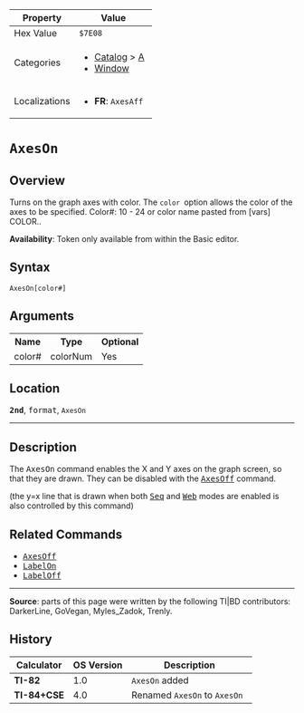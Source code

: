 | Property      | Value |
|---------------|-------|
| Hex Value     | `$7E08`|
| Categories    | <ul><li>[Catalog](<../categories/Catalog.md>) > [A](<../categories/Catalog.md#A>)</li><li>[Window](<../categories/Window.md>)</li></ul> |
| Localizations | <ul><li><b>FR</b>: `AxesAff `</li></ul> |

# `AxesOn `

## Overview
Turns on the graph axes with color. The `color `option allows the color of the axes to be specified.
Color#: 10 - 24 or color name pasted from [vars] COLOR..


<b>Availability</b>: Token only available from within the Basic editor.

## Syntax
`AxesOn[color#]`

## Arguments
<table>
<tr><th>Name</th><th>Type</th><th>Optional</th></tr>

<tr><td>color#</td><td>colorNum</td><td>Yes</td></tr>

</table>

## Location
<tt><kbd><b>2nd</b></kbd></tt>, <kbd>format</kbd>, `AxesOn`
<hr>

## Description

The <tt>AxesOn</tt> command enables the X and Y axes on the graph screen, so that they are drawn. They can be disabled with the <tt><a href="AxesOff.md">AxesOff</a></tt> command.

(the y=x line that is drawn when both <tt><a href="Seq.md">Seq</a></tt> and <tt><a href="Web.md">Web</a></tt> modes are enabled is also controlled by this command)

## Related Commands

*   <tt><a href="AxesOff.md">AxesOff</a></tt>
*   <tt><a href="LabelOn.md">LabelOn</a></tt>
*   <tt><a href="LabelOff.md">LabelOff</a></tt>

* * *

**Source**: parts of this page were written by the following TI|BD contributors: DarkerLine, GoVegan, Myles_Zadok, Trenly.

## History
| Calculator | OS Version | Description |
|------------|------------|-------------|
| <b>TI-82</b> | 1.0 | `AxesOn` added |
| <b>TI-84+CSE</b> | 4.0 | Renamed `AxesOn` to `AxesOn `



